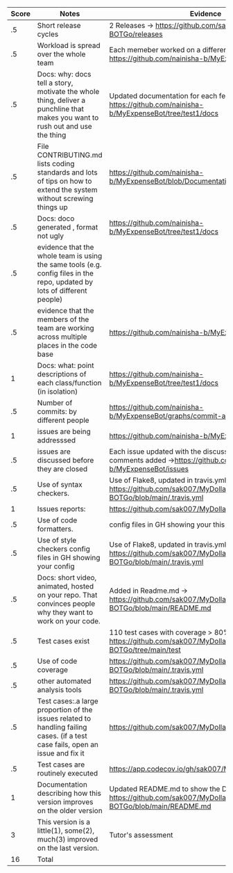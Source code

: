 |Score | Notes | Evidence |
|-----|------|------|
|.5	| Short release cycles| 2 Releases	-> https://github.com/sak007/MyDollarBot-BOTGo/releases |
|.5	| Workload is spread over the whole team | Each memeber worked on a different feature ->  https://github.com/nainisha-b/MyExpenseBot/pulse |
|.5	| Docs: why: docs tell a story, motivate the whole thing, deliver a punchline that makes you want to rush out and use the thing	| Updated documentation for each feature -> https://github.com/nainisha-b/MyExpenseBot/tree/test1/docs|
|.5	| File CONTRIBUTING.md lists coding standards and lots of tips on how to extend the system without screwing things up| https://github.com/nainisha-b/MyExpenseBot/blob/Documentation/CONTRIBUTING.md  |	
|.5	| Docs: doco generated , format not ugly|	https://github.com/nainisha-b/MyExpenseBot/tree/test1/docs|
|.5	| evidence that the whole team is using the same tools (e.g. config files in the repo, updated by lots of different people)	| |
|.5	| evidence that the members of the team are working across multiple places in the code base|	https://github.com/nainisha-b/MyExpenseBot/pulse|
|1	| Docs: what: point descriptions of each class/function (in isolation)|	https://github.com/nainisha-b/MyExpenseBot/tree/test1/docs |
|.5	| Number of commits: by different people| https://github.com/nainisha-b/MyExpenseBot/graphs/commit-activity	|
|1	| issues are being addresssed| https://github.com/nainisha-b/MyExpenseBot/issues  |
|.5	| issues are discussed before they are closed|	Each issue updated with the discussion before closing and comments added ->https://github.com/nainisha-b/MyExpenseBot/issues |
|.5	| Use of syntax checkers.| Use of Flake8, updated in travis.yml -> https://github.com/sak007/MyDollarBot-BOTGo/blob/main/.travis.yml|
|1	| Issues reports: |https://github.com/sak007/MyDollarBot-BOTGo/issues |
|.5	| Use of code formatters.| config files in GH showing your this formatter's config| Use of Flake8, updated in travis.yml -> https://github.com/sak007/MyDollarBot-BOTGo/blob/main/.travis.yml |
|.5	| Use of style checkers	config files in GH showing your config| Use of Flake8, updated in travis.yml -> https://github.com/sak007/MyDollarBot-BOTGo/blob/main/.travis.yml|
|.5	| Docs: short video, animated, hosted on your repo. That convinces people why they want to work on your code.|	Added in Readme.md -> https://github.com/sak007/MyDollarBot-BOTGo/blob/main/README.md|
|.5	| Test cases exist | 110 test cases with coverage > 80% for each file -> https://github.com/sak007/MyDollarBot-BOTGo/tree/main/test|
|.5	| Use of code coverage	| https://github.com/sak007/MyDollarBot-BOTGo/blob/main/.travis.yml |
|.5	| other automated analysis tools | https://github.com/sak007/MyDollarBot-BOTGo/blob/main/.travis.yml |
|.5	| Test cases:.a large proportion of the issues related to handling failing cases. (if a test case fails, open an issue and fix it| https://github.com/sak007/MyDollarBot-BOTGo/issues | 
|.5	| Test cases are routinely executed	| https://app.codecov.io/gh/sak007/MyDollarBot-BOTGo |
|1	| Documentation describing how this version improves on the older version| Updated README.md to show the Delta -> https://github.com/sak007/MyDollarBot-BOTGo/blob/main/README.md	|
|3	| This version is a little(1), some(2), much(3) improved on the last version. | Tutor's assessment |
|16	| Total	| |
